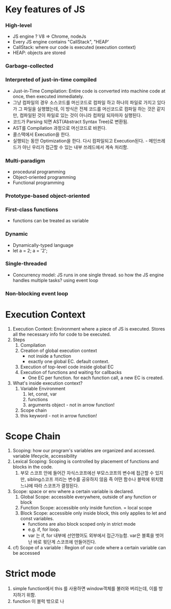﻿# Key features of JS
### High-level
- JS engine ? V8 => Chrome, nodeJs
- Every JS engine contains "CallStack", "HEAP'
- CallStack: where our code is executed (execution context)
- HEAP: objects are stored

### Garbage-collected
### Interpreted of just-in-time compiled
- Just-in-Time Compilation: Entire code is converted into machine code at once, then executed immediately.
- 그냥 컴파일의 경우 소스코드를 머신코드로 컴파일 하고 하나의 파일로 가지고 있다가 그 파일을 실행했는데, 이 방식은 전체 코드를 머신코드로 컴파일 하는
것은 같지만, 컴파일된 것이 파일로 있는 것이 아니라 컴파일 되자마자 실행된다.
- 코드가 Parsing 되면 AST(Abstract Syntax Tree)로 변환됨. 
- AST를 Compilation 과정으로 머신코드로 바뀐다.
- 콜스택에서 Execution을 한다.
- 실행되는 동안 Optimization을 한다. 다시 컴파일되고 Execution된다. - 메인쓰레드가 아닌 우리가 접근할 수 있는 내부 쓰레드에서 계속 처리함.
### Multi-paradigm
- procedural programming
- Object-oriented programming
- Functional programming
### Prototype-based object-oriented
### First-class functions
- functions can be treated as variable
### Dynamic
- Dynamically-typed language 
- let a = 2; a = '2';
### Single-threaded
- Concurrency model: JS runs in one single thread. so how the JS engine handles multiple tasks? using event loop
### Non-blocking event loop

# Execution Context
1. Execution Context: Environment where a piece of JS is executed. Stores all the necessary info for code to be executed.
2. Steps
   1. Compilation
   2. Creation of global execution context
      * not inside a function
      * exactly one global EC. default context.
   3. Execution of top-level code inside global EC
   4. Execution of functions and waiting for callbacks
      * One EC per function. for each function call, a new EC is created.
3. What's inside execution context?
   1. Variable Environment
      1. let, const, var
      2. functions
      3. arguments object - not in arrow function!
   2. Scope chain
   3. this keyword - not in arrow function!

# Scope Chain
1. Scoping: how our program's variables are organized and accessed. variable lifecycle, accessibility
2. Lexical Scoping: Scoping is controlled by placement of functions and blocks in the code. 
   1. 부모 스코프 안에 들어간 자식스코프에선 부모스코프의 변수에 접근할 수 있지만, sibling스코프 끼리는 변수를 공유하지 않음
즉 어떤 함수나 블럭에 위치했느냐에 따라 스코프가 결정된다.
3. Scope: space or env where a certain variable is declared.
   1. Global Scope: accessible everywhere, outside of any function or block
   2. Function Scope: accessible only inside function. = local scope
   3. Block Scope: accessible only inside block, this only applies to let and const variables. 
      * functions are also block scoped only in strict mode
      * e.g. if, for loop.
      * var 는 if, for 내부에 선언했어도 외부에서 접근가능함. var은 블록을 벗어난 바로 윗단계 스코프에 만들어진다.
4. cf) Scope of a variable : Region of our code where a certain variable can be accessed

# Strict mode
1. simple function에서 this 를 사용하면 window객체를 불러와 버리는데, 이를 방지하기 위함.
2. function 이 블럭 밖으로 나